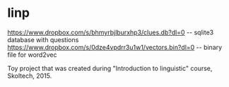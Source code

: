 # linp

https://www.dropbox.com/s/bhmyrbjlburxhp3/clues.db?dl=0  -- sqlite3 database with questions
https://www.dropbox.com/s/0dze4vpdrr3u1w1/vectors.bin?dl=0 -- binary file for word2vec

Toy project that was created during "Introduction to linguistic" course, Skoltech, 2015.
